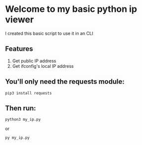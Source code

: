 # Welcome to my basic python ip viewer

I created this basic script to use it in an CLI

## Features

1. Get public IP address
1. Get ifconfig's local IP address

## You'll only need the requests module:

`pip3 install requests`

## Then run:

`python3 my_ip.py`

or

`py my_ip.py`
